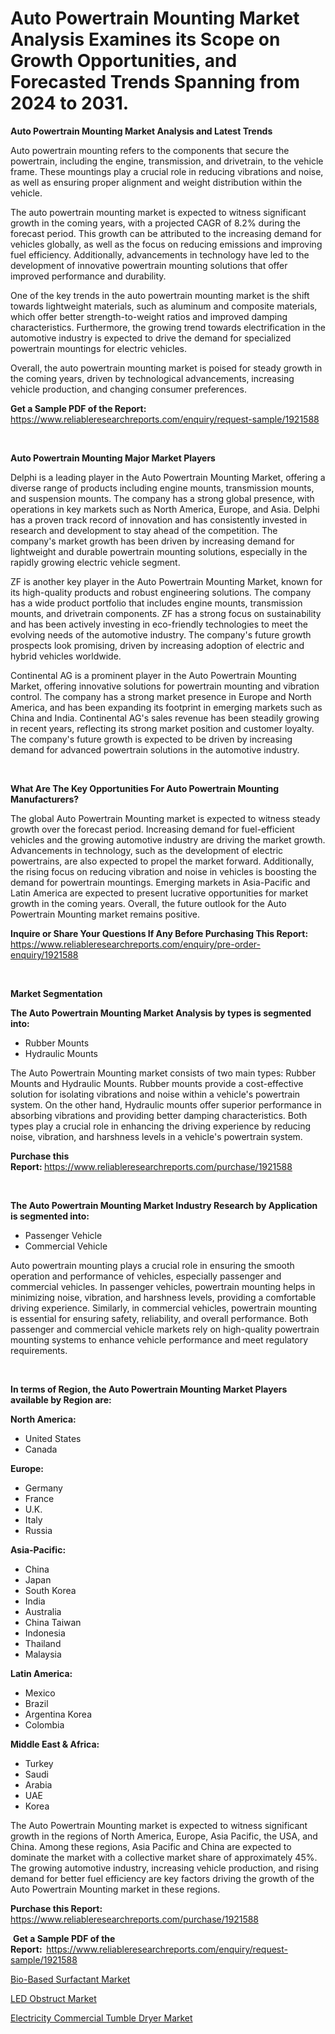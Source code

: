<p><h1>Auto Powertrain Mounting Market Analysis Examines its Scope on Growth Opportunities, and Forecasted Trends Spanning from 2024 to 2031.</h1></p><p><strong>Auto Powertrain Mounting Market Analysis and Latest Trends</strong></p>
<p><p>Auto powertrain mounting refers to the components that secure the powertrain, including the engine, transmission, and drivetrain, to the vehicle frame. These mountings play a crucial role in reducing vibrations and noise, as well as ensuring proper alignment and weight distribution within the vehicle.</p><p>The auto powertrain mounting market is expected to witness significant growth in the coming years, with a projected CAGR of 8.2% during the forecast period. This growth can be attributed to the increasing demand for vehicles globally, as well as the focus on reducing emissions and improving fuel efficiency. Additionally, advancements in technology have led to the development of innovative powertrain mounting solutions that offer improved performance and durability.</p><p>One of the key trends in the auto powertrain mounting market is the shift towards lightweight materials, such as aluminum and composite materials, which offer better strength-to-weight ratios and improved damping characteristics. Furthermore, the growing trend towards electrification in the automotive industry is expected to drive the demand for specialized powertrain mountings for electric vehicles.</p><p>Overall, the auto powertrain mounting market is poised for steady growth in the coming years, driven by technological advancements, increasing vehicle production, and changing consumer preferences.</p></p>
<p><strong>Get a Sample PDF of the Report:&nbsp;</strong> <a href="https://www.reliableresearchreports.com/enquiry/request-sample/1921588">https://www.reliableresearchreports.com/enquiry/request-sample/1921588</a></p>
<p>&nbsp;</p>
<p><strong>Auto Powertrain Mounting Major Market Players</strong></p>
<p><p>Delphi is a leading player in the Auto Powertrain Mounting Market, offering a diverse range of products including engine mounts, transmission mounts, and suspension mounts. The company has a strong global presence, with operations in key markets such as North America, Europe, and Asia. Delphi has a proven track record of innovation and has consistently invested in research and development to stay ahead of the competition. The company's market growth has been driven by increasing demand for lightweight and durable powertrain mounting solutions, especially in the rapidly growing electric vehicle segment.</p><p>ZF is another key player in the Auto Powertrain Mounting Market, known for its high-quality products and robust engineering solutions. The company has a wide product portfolio that includes engine mounts, transmission mounts, and drivetrain components. ZF has a strong focus on sustainability and has been actively investing in eco-friendly technologies to meet the evolving needs of the automotive industry. The company's future growth prospects look promising, driven by increasing adoption of electric and hybrid vehicles worldwide.</p><p>Continental AG is a prominent player in the Auto Powertrain Mounting Market, offering innovative solutions for powertrain mounting and vibration control. The company has a strong market presence in Europe and North America, and has been expanding its footprint in emerging markets such as China and India. Continental AG's sales revenue has been steadily growing in recent years, reflecting its strong market position and customer loyalty. The company's future growth is expected to be driven by increasing demand for advanced powertrain solutions in the automotive industry.</p></p>
<p>&nbsp;</p>
<p><strong>What Are The Key Opportunities For Auto Powertrain Mounting Manufacturers?</strong></p>
<p><p>The global Auto Powertrain Mounting market is expected to witness steady growth over the forecast period. Increasing demand for fuel-efficient vehicles and the growing automotive industry are driving the market growth. Advancements in technology, such as the development of electric powertrains, are also expected to propel the market forward. Additionally, the rising focus on reducing vibration and noise in vehicles is boosting the demand for powertrain mountings. Emerging markets in Asia-Pacific and Latin America are expected to present lucrative opportunities for market growth in the coming years. Overall, the future outlook for the Auto Powertrain Mounting market remains positive.</p></p>
<p><strong>Inquire or Share Your Questions If Any Before Purchasing This Report:</strong> <a href="https://www.reliableresearchreports.com/enquiry/pre-order-enquiry/1921588">https://www.reliableresearchreports.com/enquiry/pre-order-enquiry/1921588</a></p>
<p>&nbsp;</p>
<p><strong>Market Segmentation</strong></p>
<p><strong>The Auto Powertrain Mounting Market Analysis by types is segmented into:</strong></p>
<p><ul><li>Rubber Mounts</li><li>Hydraulic Mounts</li></ul></p>
<p><p>The Auto Powertrain Mounting market consists of two main types: Rubber Mounts and Hydraulic Mounts. Rubber mounts provide a cost-effective solution for isolating vibrations and noise within a vehicle's powertrain system. On the other hand, Hydraulic mounts offer superior performance in absorbing vibrations and providing better damping characteristics. Both types play a crucial role in enhancing the driving experience by reducing noise, vibration, and harshness levels in a vehicle's powertrain system.</p></p>
<p><strong>Purchase this Report:&nbsp;</strong><a href="https://www.reliableresearchreports.com/purchase/1921588">https://www.reliableresearchreports.com/purchase/1921588</a></p>
<p>&nbsp;</p>
<p><strong>The Auto Powertrain Mounting Market Industry Research by Application is segmented into:</strong></p>
<p><ul><li>Passenger Vehicle</li><li>Commercial Vehicle</li></ul></p>
<p><p>Auto powertrain mounting plays a crucial role in ensuring the smooth operation and performance of vehicles, especially passenger and commercial vehicles. In passenger vehicles, powertrain mounting helps in minimizing noise, vibration, and harshness levels, providing a comfortable driving experience. Similarly, in commercial vehicles, powertrain mounting is essential for ensuring safety, reliability, and overall performance. Both passenger and commercial vehicle markets rely on high-quality powertrain mounting systems to enhance vehicle performance and meet regulatory requirements.</p></p>
<p>&nbsp;</p>
<p><strong>In terms of Region, the Auto Powertrain Mounting Market Players available by Region are:</strong></p>
<p>
    <p> <strong> North America: </strong>
        <ul>
            <li>United States</li>
            <li>Canada</li>
        </ul>
        </p> 
    <p> <strong> Europe: </strong>
        <ul>
            <li>Germany</li>
            <li>France</li>
            <li>U.K.</li>
            <li>Italy</li>
            <li>Russia</li>
        </ul>
        </p> 
    <p> <strong> Asia-Pacific: </strong>
        <ul>
            <li>China</li>
            <li>Japan</li>
            <li>South Korea</li>
            <li>India</li>
            <li>Australia</li>
            <li>China Taiwan</li>
            <li>Indonesia</li>
            <li>Thailand</li>
            <li>Malaysia</li>
        </ul>
        </p> 
    <p> <strong> Latin America: </strong>
        <ul>
            <li>Mexico</li>
            <li>Brazil</li>
            <li>Argentina Korea</li>
            <li>Colombia</li>
        </ul>
        </p> 
    <p> <strong> Middle East & Africa: </strong>
        <ul>
            <li>Turkey</li>
            <li>Saudi</li>
            <li>Arabia</li>
            <li>UAE</li>
            <li>Korea</li>
        </ul>
    </p>
    </p>
<p><p>The Auto Powertrain Mounting market is expected to witness significant growth in the regions of North America, Europe, Asia Pacific, the USA, and China. Among these regions, Asia Pacific and China are expected to dominate the market with a collective market share of approximately 45%. The growing automotive industry, increasing vehicle production, and rising demand for better fuel efficiency are key factors driving the growth of the Auto Powertrain Mounting market in these regions.</p></p>
<p><strong>Purchase this Report: </strong><a href="https://www.reliableresearchreports.com/purchase/1921588">https://www.reliableresearchreports.com/purchase/1921588</a></p>
<p>&nbsp;<strong>Get a Sample PDF of the Report:&nbsp;&nbsp;</strong><a href="https://www.reliableresearchreports.com/enquiry/request-sample/1921588">https://www.reliableresearchreports.com/enquiry/request-sample/1921588</a></p>
<p><strong></strong></p>
<p><p><a href="https://view.publitas.com/reportprime-1/bio-based-surfactant-market-size-furnishes-valuable-information-encompassing-market-share-market-trends-and-projections-spanning-from-2023-to-2030/">Bio-Based Surfactant Market</a></p><p><a href="https://view.publitas.com/reportprime-1/led-obstruct-market-size-growing-and-forecasted-for-period-from-2023-2030-and-provides-complete-market-analysis-of-this-market/">LED Obstruct Market</a></p><p><a href="https://view.publitas.com/reportprime-1/electricity-commercial-tumble-dryer-market-furnish-information-about-market-size-market-share-market-dynamics-and-projections-spanning-from-2023-to-2030/">Electricity Commercial Tumble Dryer Market</a></p></p>